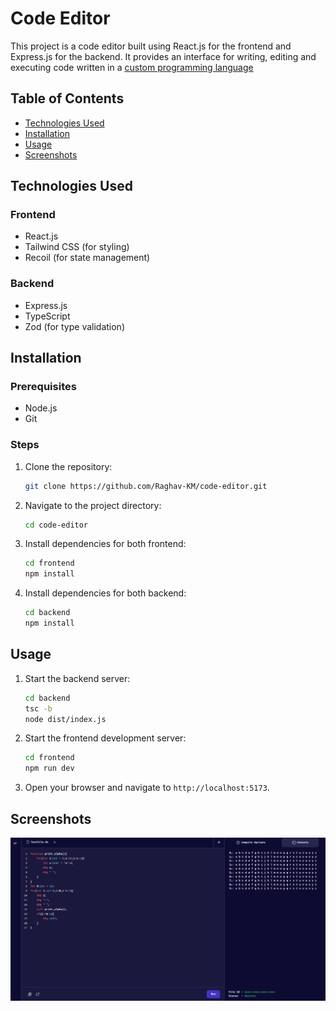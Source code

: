 # Code Editor

This project is a code editor built using React.js for the frontend and Express.js for the backend. It provides an interface for writing, editing and executing code written in a [custom programming language](https://github.com/Raghav-KM/Compiler-Design/blob/main/Grammar.md)

## Table of Contents

-   [Technologies Used](#technologies-used)
-   [Installation](#installation)
-   [Usage](#usage)
-   [Screenshots](#screenshots)

## Technologies Used

### Frontend

-   React.js
-   Tailwind CSS (for styling)
-   Recoil (for state management)

### Backend

-   Express.js
-   TypeScript
-   Zod (for type validation)

## Installation

### Prerequisites

-   Node.js
-   Git

### Steps

1. Clone the repository:
    ```bash
    git clone https://github.com/Raghav-KM/code-editor.git
    ```
2. Navigate to the project directory:
    ```bash
    cd code-editor
    ```
3. Install dependencies for both frontend:

    ```bash
    cd frontend
    npm install
    ```

4. Install dependencies for both backend:
    ```bash
    cd backend
    npm install
    ```

## Usage

1. Start the backend server:
    ```bash
    cd backend
    tsc -b
    node dist/index.js
    ```
2. Start the frontend development server:
    ```bash
    cd frontend
    npm run dev
    ```
3. Open your browser and navigate to `http://localhost:5173`.

## Screenshots

![alt text](<Screenshot from 2024-08-14 18-33-20.png>)
